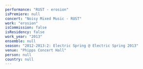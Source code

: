```yaml
---
performance: "RUST - erosion"
isPremiere: null
concert: "Noisy Mixed Music - RUST"
work: "erosion"
isCommission: false
isResidency: false
work_year: "2013"
ensemble: null
season: "2012-2013:2: Electric Spring @ Electric Spring 2013"
venue: "Phipps Concert Hall"
person: null
country: null
---
```


